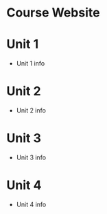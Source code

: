 # Course Website

# Unit 1 
- Unit 1 info

# Unit 2
- Unit 2 info

# Unit 3
- Unit 3 info

# Unit 4
- Unit 4 info